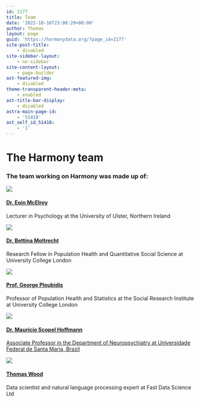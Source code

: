 ```yaml
---
id: 2177
title: Team
date: '2022-10-16T23:08:29+00:00'
author: Thomas
layout: page
guid: 'https://harmonydata.org/?page_id=2177'
site-post-title:
    - disabled
site-sidebar-layout:
    - no-sidebar
site-content-layout:
    - page-builder
ast-featured-img:
    - disabled
theme-transparent-header-meta:
    - enabled
ast-title-bar-display:
    - disabled
astra-main-page-id:
    - '51418'
ast_self_id_51418:
    - '1'
---
```


# The Harmony team

### The team working on Harmony was made up of:

 ![](https://harmonydata.org/wp-content/uploads/2022/10/Eoin.jpg)

#### [Dr. Eoin McElroy](https://www.ulster.ac.uk/staff/e-mcelroy)

Lecturer in Psychology at the University of Ulster, Northern Ireland

 ![](https://harmonydata.org/wp-content/uploads/2022/10/Bettina.jpg)

#### [Dr. Bettina Moltrecht](https://iris.ucl.ac.uk/iris/browse/profile?upi=MOLTR10)

Research Fellow in Population Health and Quantitative Social Science at University College London

 ![](https://harmonydata.org/wp-content/uploads/2022/10/George.jpg)

#### [Prof. George Ploubidis](https://iris.ucl.ac.uk/iris/browse/profile?upi=GPLOU01)

Professor of Population Health and Statistics at the Social Research Institute at University College London

 ![](https://harmonydata.org/wp-content/uploads/2022/10/Mauricio.jpg)

#### [Dr. Mauricio Scopel Hoffmann](https://ufsmpublica.ufsm.br/docente/18264)

[Associate Professor in the Department of Neuropsychiatry at Universidade Federal de Santa Maria, Brazil](https://ufsmpublica.ufsm.br/docente/18264)

 ![](https://harmonydata.org/wp-content/uploads/2022/10/Thomas.jpg)

#### [Thomas Wood](https://uk.linkedin.com/in/woodthom)

Data scientist and natural language processing expert at Fast Data Science Ltd